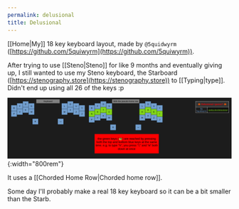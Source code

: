 ```yaml
---
permalink: delusional
title: Delusional
---
```


[[Home|My]] 18 key keyboard layout, made by `@5quidwyrm` ([https://github.com/5quiwyrm](https://github.com/5quiwyrm)).

After trying to use [[Steno|Steno]] for like 9 months and eventually giving up, I still wanted to use my Steno keyboard, the Starboard ([https://stenography.store](https://stenography.store)) to [[Typing|type]]. Didn't end up using all 26 of the keys :p

![Delusional Layout Image](../assets/images/delusional-layout-image.png){:width="800rem"}

It uses a [[Chorded Home Row|Chorded home row]].

Some day I'll probably make a real 18 key keyboard so it can be a bit smaller than the Starb.
